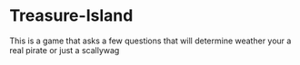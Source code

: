 # Treasure-Island
This is a game that asks a few questions that will determine weather your a real pirate or just a scallywag
